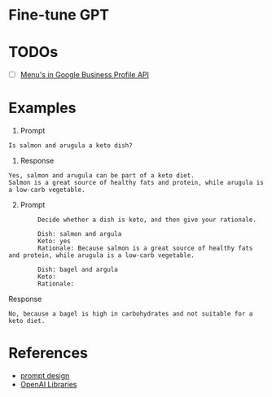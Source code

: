 # Fine-tune GPT

# TODOs

- [ ] [Menu's in Google Business Profile API](https://developers.google.com/my-business/reference/rest/v4/FoodMenus)

# Examples

1. Prompt

```
Is salmon and arugula a keto dish?
```

1. Response

```
Yes, salmon and arugula can be part of a keto diet.
Salmon is a great source of healthy fats and protein, while arugula is a low-carb vegetable.
```

2. Prompt

```
        Decide whether a dish is keto, and then give your rationale.

        Dish: salmon and argula
        Keto: yes
        Rationale: Because salmon is a great source of healthy fats and protein, while arugula is a low-carb vegetable.

        Dish: bagel and argula
        Keto:
        Rationale:

```

Response

```
No, because a bagel is high in carbohydrates and not suitable for a keto diet.
```

# References

- [prompt design](https://platform.openai.com/docs/guides/completion/prompt-design)
- [OpenAI Libraries](https://platform.openai.com/docs/libraries)
